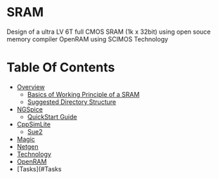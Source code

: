 # SRAM
Design of a ultra LV 6T full CMOS SRAM (1k x 32bit) using open souce memory compiler OpenRAM using SCIMOS Technology

# Table Of Contents
- [Overview](#Overview)
    - [Basics of Working Principle of a SRAM](#Basic-Working-of-SRAM) 
    - [Suggested Directory Structure](#Suggested-Directory-Structure)
- [NGSpice](#NGSpice)
    - [QuickStart Guide](#Quick-Start-Guide)
- [CppSimLite](#CppSimLite)
    - [Sue2](#Sue2)
- [Magic](#Magic)
- [Netgen](#Netgen)
- [Technology](#Technology)
- [OpenRAM](#OpenRAM)
- [Tasks](#Tasks
